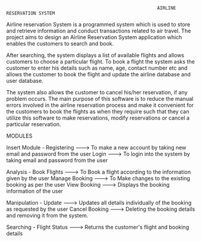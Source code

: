                                                             AIRLINE RESERVATION SYSTEM

Airline reservation System is a programmed system which is used
to store and retrieve information and conduct transactions related
to air travel. The project aims to design an Airline Reservation
System application which enables the customers to search and
book.

After searching, the system displays a list of available flights and
allows customers to choose a particular flight. To book a flight the
system asks the customer to enter his details such as name, age,
contact number etc and allows the customer to book the flight and
update the airline database and user database.

The system also allows the customer to cancel his/her reservation,
if any problem occurs. The main purpose of this software is to
reduce the manual errors involved in the airline reservation
process and make it convenient for the customers to book the
flights as when they require such that they can utilize this software
to make reservations, modify reservations or cancel a particular
reservation.


MODULES

Insert Module - Registering ---> To make a new account by taking new email and password from the user
                Login ---> To login into the system by taking email and password from the user

Analysis - Book Flights ---> To Book a flight according to the information given by the user
           Manage Booking ---> To Make changes to the existing booking as per the user
           View Booking ---> Displays the booking information of the user

Manipulation - Update ---> Updates all details individually of the booking as requested by the user
               Cancel Booking ---> Deleting the booking details and removing it from the system.

Searching - Flight Status ---> Returns the customer's flight and booking details





